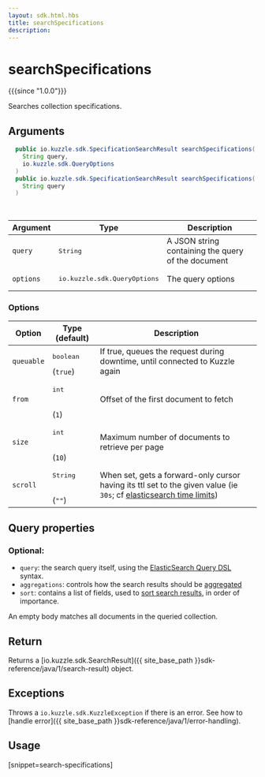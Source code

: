```yaml
---
layout: sdk.html.hbs
title: searchSpecifications
description:
---
```


# searchSpecifications

{{{since "1.0.0"}}}

Searches collection specifications.

## Arguments

```java
  public io.kuzzle.sdk.SpecificationSearchResult searchSpecifications(
    String query,
    io.kuzzle.sdk.QueryOptions
  )
  public io.kuzzle.sdk.SpecificationSearchResult searchSpecifications(
    String query
  )
```

<br/>

| Argument | Type | Description |
| --- | --- | --- |
| `query` | <pre>String</pre> | A JSON string containing the query of the document |
| `options` | <pre>io.kuzzle.sdk.QueryOptions</pre> | The query options |

### Options

| Option     | Type (default) | Description                       |
| ---------- | -------------- | --------------------------------- |
| `queuable` | <pre>boolean</pre> (`true`) | If true, queues the request during downtime, until connected to Kuzzle again |
| `from` | <pre>int</pre><br/>(`1`) | Offset of the first document to fetch |
| `size` | <pre>int</pre><br/>(`10`) | Maximum number of documents to retrieve per page  |
| `scroll` | <pre>String</pre><br/>(`""`) | When set, gets a forward-only cursor having its ttl set to the given value (ie `30s`; cf [elasticsearch time limits](https://www.elastic.co/guide/en/elasticsearch/reference/5.6/common-options.html#time-units)) |

## Query properties

### Optional:

- `query`: the search query itself, using the [ElasticSearch Query DSL](https://www.elastic.co/guide/en/elasticsearch/reference/5.6/query-dsl.html) syntax.
- `aggregations`: controls how the search results should be [aggregated](https://www.elastic.co/guide/en/elasticsearch/reference/5.6/search-aggregations.html)
- `sort`: contains a list of fields, used to [sort search results](https://www.elastic.co/guide/en/elasticsearch/reference/5.6/search-request-sort.html), in order of importance.

An empty body matches all documents in the queried collection.

## Return

Returns a [io.kuzzle.sdk.SearchResult]({{ site_base_path }}sdk-reference/java/1/search-result) object.

## Exceptions

Throws a `io.kuzzle.sdk.KuzzleException` if there is an error. See how to [handle error]({{ site_base_path }}sdk-reference/java/1/error-handling).

## Usage

[snippet=search-specifications]
